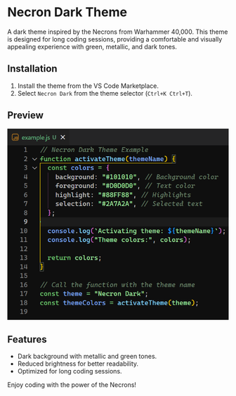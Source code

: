 # Necron Dark Theme

A dark theme inspired by the Necrons from Warhammer 40,000. This theme is designed for long coding sessions, providing a comfortable and visually appealing experience with green, metallic, and dark tones.

## Installation

1. Install the theme from the VS Code Marketplace.
2. Select `Necron Dark` from the theme selector (`Ctrl+K Ctrl+T`).

## Preview

![Preview](assets/preview.png)

## Features

- Dark background with metallic and green tones.
- Reduced brightness for better readability.
- Optimized for long coding sessions.

Enjoy coding with the power of the Necrons!
